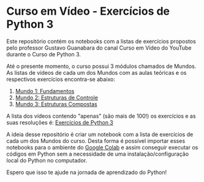 # Curso em Vídeo - Exercícios de Python 3

Este repositório contém os notebooks com a listas de exercícios propostos pelo professor Gustavo Guanabara do canal Curso em Vídeo do YouTube durante o Curso de Python 3.

Até o presente momento, o curso possui 3 módulos chamados de Mundos. As listas de vídeos de cada um dos Mundos com as aulas teóricas e os respectivos exercícios encontra-se abaixo:

1. [Mundo 1: Fundamentos](https://www.youtube.com/playlist?list=PLHz_AreHm4dlKP6QQCekuIPky1CiwmdI6)
2. [Mundo 2: Estruturas de Controle](https://www.youtube.com/playlist?list=PLHz_AreHm4dk_nZHmxxf_J0WRAqy5Czye)
3. [Mundo 3: Estruturas Compostas](https://www.youtube.com/playlist?list=PLHz_AreHm4dksnH2jVTIVNviIMBVYyFnH)

A lista dos vídeos contendo "apenas" (são mais de 100!) os exercícios e as suas resoluções é: [Exercícios de Python 3](https://www.youtube.com/playlist?list=PLHz_AreHm4dm6wYOIW20Nyg12TAjmMGT-)

A ideia desse repositório é criar um notebook com a lista de exercícios de cada um dos Mundos do curso. Desta forma é possível importar esses notebooks para o ambiente do [Google Colab](https://colab.research.google.com/) e assim conseguir executar os códigos em Python sem a necessidade de uma instalação/configuração local do Python no computador.

Espero que isso te ajude na jornada de aprendizado do Python!

